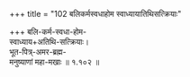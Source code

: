 +++
title = "102 बलिकर्मस्वधाहोम स्वाध्यायातिथिसत्क्रियाः"

+++
बलि-कर्म-स्वधा-होम-  
स्वाध्याय+अतिथि-सत्क्रियाः।  
भूत-पित्र्-अमर-ब्रह्म-  
मनुष्याणां महा-मखाः  ॥ १.१०२ ॥